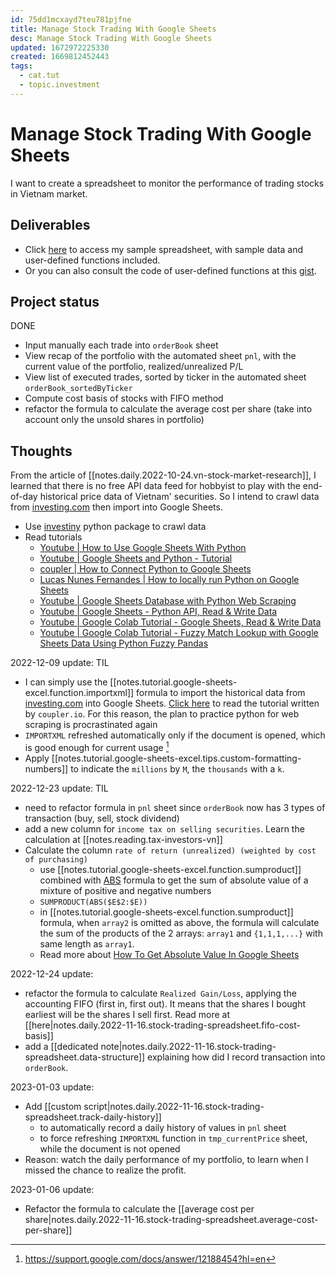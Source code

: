 ```yaml
---
id: 75dd1mcxayd7teu781pjfne
title: Manage Stock Trading With Google Sheets
desc: Manage Stock Trading With Google Sheets
updated: 1672972225330
created: 1669812452443
tags:
  - cat.tut
  - topic.investment
---
```

# Manage Stock Trading With Google Sheets

I want to create a spreadsheet to monitor the performance of trading stocks in Vietnam market.

## Deliverables

- Click [here](https://docs.google.com/spreadsheets/d/1CMeBjHsBpL8_txMd6hhwQkfvEhAknmi-rNLycZaXszc/edit?usp=sharing) to access my sample spreadsheet, with sample data and user-defined functions included.
- Or you can also consult the code of user-defined functions at this [gist](https://gist.github.com/h7b/4fc057be0fff4a5db9fd207c7d156560).

## Project status

DONE
- Input manually each trade into `orderBook` sheet
- View recap of the portfolio with the automated sheet `pnl`, with the current value of the portfolio, realized/unrealized P/L 
- View list of executed trades, sorted by ticker in the automated sheet `orderBook_sortedByTicker`
- Compute cost basis of stocks with FIFO method
- refactor the formula to calculate the average cost per share (take into account only the unsold shares in portfolio)

## Thoughts

From the article of [[notes.daily.2022-10-24.vn-stock-market-research]], I learned that there is no free API data feed for hobbyist to play with the end-of-day historical price data of Vietnam' securities. So I intend to crawl data from [investing.com](https://www.investing.com/) then import into Google Sheets.

- Use [investiny](https://github.com/alvarobartt/investiny) python package to crawl data
- Read tutorials
    - [Youtube | How to Use Google Sheets With Python](https://www.youtube.com/watch?v=bu5wXjz2KvU)
    - [Youtube | Google Sheets and Python - Tutorial](https://www.youtube.com/watch?v=T1vqS1NL89E)
    - [coupler | How to Connect Python to Google Sheets](https://blog.coupler.io/python-to-google-sheets/)
    - [Lucas Nunes Fernandes | How to locally run Python on Google Sheets](https://betterprogramming.pub/how-to-enable-pythons-access-to-google-sheets-e4264cdb545b)
    - [Youtube | Google Sheets Database with Python Web Scraping](https://www.youtube.com/watch?v=ct0xvw_Z0tU)
    - [Youtube | Google Sheets - Python API, Read & Write Data](https://www.youtube.com/watch?v=4ssigWmExak)
    - [Youtube | Google Colab Tutorial - Google Sheets, Read & Write Data](https://www.youtube.com/watch?v=cN7W2EPM-dw)
    - [Youtube | Google Colab Tutorial - Fuzzy Match Lookup with Google Sheets Data Using Python Fuzzy Pandas](https://www.youtube.com/watch?v=M3JYGiM_Xm8)

2022-12-09 update: TIL
- I can simply use the [[notes.tutorial.google-sheets-excel.function.importxml]] formula to import the historical data from [investing.com](https://www.investing.com/) into Google Sheets. [Click here](https://blog.coupler.io/googlefinance-function-advanced-tutorial/) to read the tutorial written by `coupler.io`. For this reason, the plan to practice python for web scraping is procrastinated again
- `IMPORTXML` refreshed automatically only if the document is opened, which is good enough for current usage [^1]
- Apply [[notes.tutorial.google-sheets-excel.tips.custom-formatting-numbers]] to indicate the `millions` by `M`, the `thousands` with a `k`.

[^1]: https://support.google.com/docs/answer/12188454?hl=en

2022-12-23 update: TIL
- need to refactor formula in `pnl` sheet since `orderBook` now has 3 types of transaction (buy, sell, stock dividend)
- add a new column for `income tax on selling securities`. Learn the calculation at [[notes.reading.tax-investors-vn]]
- Calculate the column `rate of return (unrealized) (weighted by cost of purchasing)`
    - use [[notes.tutorial.google-sheets-excel.function.sumproduct]] combined with [ABS](https://support.google.com/docs/answer/3093459?hl=en) formula to get the sum of absolute value of a mixture of positive and negative numbers
    - `SUMPRODUCT(ABS($E$2:$E))`
    - in [[notes.tutorial.google-sheets-excel.function.sumproduct]] formula, when `array2` is omitted as above, the formula will calculate the sum of the products of the 2 arrays: `array1` and `{1,1,1,...}` with same length as `array1`.
    - Read more about [How To Get Absolute Value In Google Sheets](https://www.alphr.com/absolute-value-google-sheets/)

2022-12-24 update:
- refactor the formula to calculate `Realized Gain/Loss`, applying the accounting FIFO (first in, first out). It means that the shares I bought earliest will be the shares I sell first. Read more at [[here|notes.daily.2022-11-16.stock-trading-spreadsheet.fifo-cost-basis]]
- add a [[dedicated note|notes.daily.2022-11-16.stock-trading-spreadsheet.data-structure]] explaining how did I record transaction into `orderBook`.

2023-01-03 update: 
- Add [[custom script|notes.daily.2022-11-16.stock-trading-spreadsheet.track-daily-history]] 
    - to automatically record a daily history of values in `pnl` sheet
    - to force refreshing `IMPORTXML` function in `tmp_currentPrice` sheet, while the document is not opened
- Reason: watch the daily performance of my portfolio, to learn when I missed the chance to realize the profit.

2023-01-06 update:
- Refactor the formula to calculate the [[average cost per share|notes.daily.2022-11-16.stock-trading-spreadsheet.average-cost-per-share]]